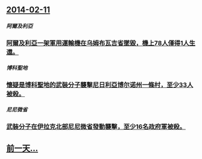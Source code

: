 ## [2014-02-11](/zh/news/2014/02/11/index.md)

##### 阿爾及利亞
### [阿爾及利亞一架軍用運輸機在乌姆布瓦吉省墜毀，機上78人僅得1人生還。 ](/zh/news/2014/02/11/阿爾及利亞一架軍用運輸機在乌姆布瓦吉省墜毀-機上78人僅得1人生還.md)
##### 博科聖地
### [懷疑是博科聖地的武裝分子襲擊尼日利亞博尔诺州一條村，至少33人被殺。 ](/zh/news/2014/02/11/懷疑是博科聖地的武裝分子襲擊尼日利亞博尔诺州一條村-至少33人被殺.md)
##### 尼尼微省
### [武裝分子在伊拉克北部尼尼微省發動襲擊，至少16名政府軍被殺。 ](/zh/news/2014/02/11/武裝分子在伊拉克北部尼尼微省發動襲擊-至少16名政府軍被殺.md)
## [前一天...](/zh/news/2014/02/10/index.md)

